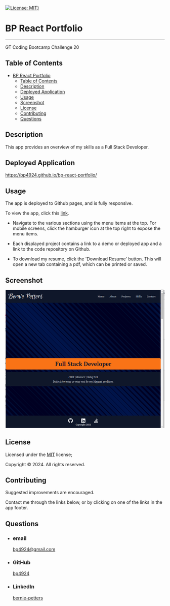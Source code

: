 [![License: MIT}](https://img.shields.io/static/v1?label=License&message=MIT&color=yellow)](https://choosealicense.com/licenses/mit/)

# BP React Portfolio

---

GT Coding Bootcamp Challenge 20

## Table of Contents

- [BP React Portfolio](#bp-react-portfolio)
  - [Table of Contents](#table-of-contents)
  - [Description](#description)
  - [Deployed Application](#deployed-application)
  - [Usage](#usage)
  - [Screenshot](#screenshot)
  - [License](#license)
  - [Contributing](#contributing)
  - [Questions](#questions)

## Description

This app provides an overview of my skills as a Full Stack Developer.

## Deployed Application

https://bp4924.github.io/bp-react-portfolio/

## Usage

The app is deployed to Github pages, and is fully responsive.

To view the app, click this [link](https://bp4924.github.io/bp-react-portfolio/).

- Navigate to the various sections using the menu items at the top. For mobile screens, click the hamburger icon at the top right to expose the menu items.

- Each displayed project contains a link to a demo or deployed app and a link to the code repository on Github.

- To download my resume, click the 'Download Resume' button. This will open a new tab containing a pdf, which can be printed or saved.

## Screenshot

![App Screenshot](/public/ss1.png)

## License

Licensed under the [MIT](https://choosealicense.com/licenses/mit/) license;

Copyright © 2024. All rights reserved.

## Contributing

Suggested improvements are encouraged.

Contact me through the links below, or by clicking on one of the links in the app footer.

## Questions

- ### email
  <a href="mailTo: bp4924@gmail.com?subject=Hello!" alt="" >bp4924@gmail.com</a>
- ### GitHub
  [bp4924](https://github.com/bp4924)
- ### LinkedIn
  [bernie-petters](https://linkedin.com/in/bernie-petters)
